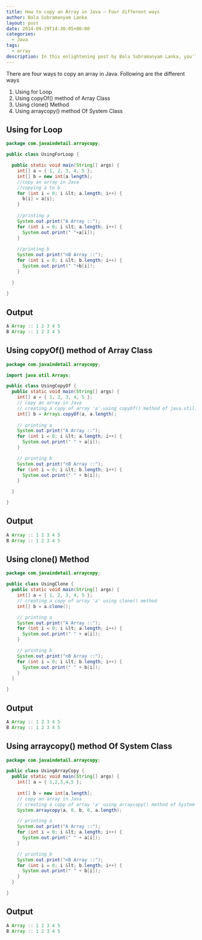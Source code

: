 ```yaml
---
title: How to copy an Array in Java – Four different ways
author: Bala Subramanyam Lanka
layout: post
date: 2014-09-29T14:30:05+00:00
categories:
  - Java
tags:
  - array
description: In this enlightening post by Bala Subramanyam Lanka, you'll learn four distinct methods to efficiently copy arrays in Java. These techniques provide you with various approaches, highlighting the versatility of Java programming.
---
```

There are four ways to copy an array in Java. Following are the different ways

  1. Using for Loop
  2. Using copyOf() method of Array Class
  3. Using clone() Method
  4. Using arraycopy() method Of System Class



## Using for Loop

```java
package com.javaindetail.arraycopy;

public class UsingForLoop {

  public static void main(String[] args) {
    int[] a = { 1, 2, 3, 4, 5 }; 
    int[] b = new int[a.length]; 
    //copy an array in Java
    //copying a to b
    for (int i = 0; i &lt; a.length; i++) {
      b[i] = a[i];
    }
    
    //printing a
    System.out.print("A Array ::");
    for (int i = 0; i &lt; a.length; i++) {
      System.out.print(" "+a[i]);
    }
    
    //printing b
    System.out.print("nB Array ::");
    for (int i = 0; i &lt; b.length; i++) {
      System.out.print(" "+b[i]);
    }
    
  }

}
```

## Output

```java
A Array :: 1 2 3 4 5 
B Array :: 1 2 3 4 5
```

## Using copyOf() method of Array Class

```java
package com.javaindetail.arraycopy;

import java.util.Arrays;

public class UsingCopyOf {
  public static void main(String[] args) {
    int[] a = { 1, 2, 3, 4, 5 };
    // copy an array in Java
    // creating a copy of array 'a' using copyOf() method of java.util.Arrays
    int[] b = Arrays.copyOf(a, a.length);
    
    // printing a
    System.out.print("A Array ::");
    for (int i = 0; i &lt; a.length; i++) {
      System.out.print(" " + a[i]);
    }

    // printing b
    System.out.print("nB Array ::");
    for (int i = 0; i &lt; b.length; i++) {
      System.out.print(" " + b[i]);
    }

  }

}
```

## Output

```java
A Array :: 1 2 3 4 5
B Array :: 1 2 3 4 5
```

## Using clone() Method

```java
package com.javaindetail.arraycopy;

public class UsingClone {
  public static void main(String[] args) {
    int[] a = { 1, 2, 3, 4, 5 }; 
    // creating a copy of array 'a' using clone() method
    int[] b = a.clone();

    // printing a
    System.out.print("A Array ::");
    for (int i = 0; i &lt; a.length; i++) {
      System.out.print(" " + a[i]);
    }

    // printing b
    System.out.print("nB Array ::");
    for (int i = 0; i &lt; b.length; i++) {
      System.out.print(" " + b[i]);
    }
  }

}
```

## Output

```java
A Array :: 1 2 3 4 5
B Array :: 1 2 3 4 5
```

## Using arraycopy() method Of System Class

```java
package com.javaindetail.arraycopy;

public class UsingArrayCopy {
  public static void main(String[] args) {
    int[] a = { 1,2,3,4,5 }; 
              
    int[] b = new int[a.length];
    // copy an array in Java
    // creating a copy of array 'a' using arraycopy() method of System class
    System.arraycopy(a, 0, b, 0, a.length);

    // printing a
    System.out.print("A Array ::");
    for (int i = 0; i &lt; a.length; i++) {
      System.out.print(" " + a[i]);
    }

    // printing b
    System.out.print("nB Array ::");
    for (int i = 0; i &lt; b.length; i++) {
      System.out.print(" " + b[i]);
    }
  }

}
```

## **Output**

```java
A Array :: 1 2 3 4 5
B Array :: 1 2 3 4 5
```
